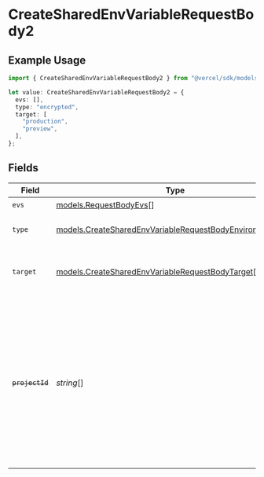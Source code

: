# CreateSharedEnvVariableRequestBody2

## Example Usage

```typescript
import { CreateSharedEnvVariableRequestBody2 } from "@vercel/sdk/models/createsharedenvvariableop.js";

let value: CreateSharedEnvVariableRequestBody2 = {
  evs: [],
  type: "encrypted",
  target: [
    "production",
    "preview",
  ],
};
```

## Fields

| Field                                                                                                                                                                         | Type                                                                                                                                                                          | Required                                                                                                                                                                      | Description                                                                                                                                                                   | Example                                                                                                                                                                       |
| ----------------------------------------------------------------------------------------------------------------------------------------------------------------------------- | ----------------------------------------------------------------------------------------------------------------------------------------------------------------------------- | ----------------------------------------------------------------------------------------------------------------------------------------------------------------------------- | ----------------------------------------------------------------------------------------------------------------------------------------------------------------------------- | ----------------------------------------------------------------------------------------------------------------------------------------------------------------------------- |
| `evs`                                                                                                                                                                         | [models.RequestBodyEvs](../models/requestbodyevs.md)[]                                                                                                                        | :heavy_check_mark:                                                                                                                                                            | N/A                                                                                                                                                                           |                                                                                                                                                                               |
| `type`                                                                                                                                                                        | [models.CreateSharedEnvVariableRequestBodyEnvironmentType](../models/createsharedenvvariablerequestbodyenvironmenttype.md)                                                    | :heavy_minus_sign:                                                                                                                                                            | The type of environment variable                                                                                                                                              | encrypted                                                                                                                                                                     |
| `target`                                                                                                                                                                      | [models.CreateSharedEnvVariableRequestBodyTarget](../models/createsharedenvvariablerequestbodytarget.md)[]                                                                    | :heavy_minus_sign:                                                                                                                                                            | The target environment of the Shared Environment Variable                                                                                                                     | [<br/>"production",<br/>"preview"<br/>]                                                                                                                                       |
| ~~`projectId`~~                                                                                                                                                               | *string*[]                                                                                                                                                                    | :heavy_minus_sign:                                                                                                                                                            | : warning: ** DEPRECATED **: This will be removed in a future release, please migrate away from it as soon as possible.<br/><br/>Associate a Shared Environment Variable to projects. | [<br/>"prj_2WjyKQmM8ZnGcJsPWMrHRHrE",<br/>"prj_2WjyKQmM8ZnGcJsPWMrHRCRV"<br/>]                                                                                                |